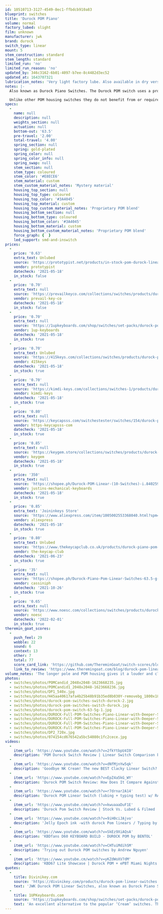 ```yaml
---
id: 10510713-3127-4549-8ec1-ffbdcb910a83
blueprint: switches
title: 'Durock POM Piano'
volume: normal
factory_lubed: slight
film: unknown
manufacturer: jwk
brand: durock
switch_type: linear
mount: 5
stem_construction: standard
stem_length: standard
limited_run: 'no'
limited_run_reason: 'no'
updated_by: 346c3162-6b01-4097-b7ee-8c4482d3ec52
updated_at: 1643707321
lubrication_notes: 'Very light factory lube. Also available in dry version from some vendors.'
notes: |-
  Also known as Durock Piano Switches. The Durock POM switch uses a proprietary POM blend for the top and bottom housing with a redesigned stem composed of a mystery material providing a deeper sound signature while still giving you that smooth JWK feel.

  Unlike other POM housing switches they do not benefit from or require a break-in period like NovelKeys Creams.
specs:
  -
    name: null
    description: null
    weights_section: null
    actuation: null
    bottom-out: '63.5'
    pre-travel: '2.00'
    total-travel: '4.00'
    spring_section: null
    spring: gold-plated
    spring_color: null
    spring_color_info: null
    spring_swap: null
    stem_section: null
    stem_type: coloured
    stem_color: '#E8ECE6'
    stem_material: custom
    stem_custom_material_notes: 'Mystery material'
    housing_top_section: null
    housing_top_type: coloured
    housing_top_color: '#3A4045'
    housing_top_material: custom
    housing_top_custom_material_notes: 'Proprietary POM blend'
    housing_bottom_section: null
    housing_bottom_type: coloured
    housing_bottom_color: '#3A4045'
    housing_bottom_material: custom
    housing_bottom_custom_material_notes: 'Proprietary POM blend'
    force_graph: {  }
    led_support: smd-and-inswitch
prices:
  -
    price: '0.63'
    extra_text: Unlubed
    source: 'https://prototypist.net/products/in-stock-pom-durock-linear-switches'
    vendor: prototypist
    datecheck: '2021-05-18'
    in_stock: false
  -
    price: '0.70'
    extra_text: null
    source: 'https://prevailkeyco.com/collections/switches/products/durock-pom-switches?variant=38904733139095'
    vendor: prevail-key-co
    datecheck: '2021-05-18'
    in_stock: false
  -
    price: '0.70'
    extra_text: null
    source: 'https://1upkeyboards.com/shop/switches/set-packs/durock-pom-linear-switches-lubed/'
    vendor: 1up-keyboards
    datecheck: '2021-05-18'
    in_stock: true
  -
    price: '0.70'
    extra_text: Unlubed
    source: 'https://415keys.com/collections/switches/products/durock-pom-linear'
    vendor: 415keys
    datecheck: '2021-05-18'
    in_stock: true
  -
    price: '0.70'
    extra_text: null
    source: 'https://kimdi-keys.com/collections/switches-1/products/durock-pom-linear-dry'
    vendor: kimdi-keys
    datecheck: '2021-05-18'
    in_stock: true
  -
    price: '0.80'
    extra_text: null
    source: 'https://keycapsss.com/switchestester/switches/154/durock-pom-linear-switches?c=9'
    vendor: https-keycapsss-com
    datecheck: '2021-05-18'
    in_stock: true
  -
    price: '0.85'
    extra_text: null
    source: 'https://keygem.store/collections/switches/products/durock-pom-linear-10pcs'
    vendor: keygem
    datecheck: '2021-05-18'
    in_stock: true
  -
    price: '350'
    extra_text: null
    source: 'https://shopee.ph/Durock-POM-Linear-(10-Switches)-i.84025993.5678408420'
    vendor: justins-mechanical-keyboards
    datecheck: '2021-05-18'
    in_stock: true
  -
    price: '0.85'
    extra_text: 'Joininkeys Store'
    source: 'https://www.aliexpress.com/item/1005002553368040.html?spm=a2g0o.productlist.0.0.4a2225029s2H7E&algo_pvid=669392b0-6394-4f1d-b379-73bed5aad9ff&algo_expid=669392b0-6394-4f1d-b379-73bed5aad9ff-0&btsid=0bb0622d16213512598681342eb44e&ws_ab_test=searchweb0_0,searchweb201602_,searchweb201603_'
    vendor: aliexpress
    datecheck: '2021-05-18'
    in_stock: true
  -
    price: '0.80'
    extra_text: Unlubed
    source: 'https://www.thekeycapclub.co.uk/products/durock-piano-pom-linear-switches'
    vendor: the-keycap-club
    datecheck: '2021-06-23'
    in_stock: true
  -
    price: '35'
    extra_text: null
    source: 'https://shopee.ph/Durock-Piano-Pom-Linear-Switches-63.5-g-Bottom-out-10-pcs--i.559627565.13226286334'
    vendor: cassiniph
    datecheck: '2021-10-26'
    in_stock: true
  -
    price: '0.65'
    extra_text: null
    source: 'https://www.noesc.com/collections/switches/products/durock-pom-piano'
    vendor: noesc
    datecheck: '2022-02-01'
    in_stock: true
theremin_goat_scores:
  -
    push_feel: 29
    wobble: 22
    sound: 6
    context: 13
    other: 7
    total: 77
    score_card_link: 'https://github.com/ThereminGoat/switch-scores/blob/master/Durock%20POM%20Linear%20(Sample).pdf'
    link_to_review: 'https://www.theremingoat.com/blog/durock-pom-linear-switch-review'
volume_notes: 'The longer pole and POM housing gives it a louder and clackier noise than other JWK switches'
photos:
  - switches/photos/POMCandid_2048x2048-1623668235.jpg
  - switches/photos/POMCandid1_2048x2048-1623668236.jpg
  - switches/photos/DP1_540x.jpg
  - switches/photos/H45aa40617afa4b25b48b91b35ed8b030Y-removebg_1800x1800.png
  - switches/photos/durock-pom-switches-switch-durock-2.jpg
  - switches/photos/durock-pom-switches-switch-durock.jpg
  - switches/photos/durock-pom-switch-63-5g-1.jpg
  - switches/photos/DUROCK-Full-POM-Switches-Piano-Linear-with-Deeper-Sound-Super-Smooth-Performance-Linear-Switch-5-Pins.jpg_Q90.jpg_.webp
  - switches/photos/DUROCK-Full-POM-Switches-Piano-Linear-with-Deeper-Sound-Super-Smooth-Performance-Linear-Switch-5-Pins.jpg_Q90.jpg_-(3).webp
  - switches/photos/DUROCK-Full-POM-Switches-Piano-Linear-with-Deeper-Sound-Super-Smooth-Performance-Linear-Switch-5-Pins.jpg_Q90.jpg_-(2).webp
  - switches/photos/DUROCK-Full-POM-Switches-Piano-Linear-with-Deeper-Sound-Super-Smooth-Performance-Linear-Switch-5-Pins.jpg_Q90.jpg_-(1).webp
  - switches/photos/DP2_720x.jpg
  - switches/photos/074154cd676542a5bc54080c1fc2cece.jpg
videos:
  -
    item_url: 'https://www.youtube.com/watch?v=2fkYtbpU4I0'
    description: 'POM Durock Switch Review | Linear Switch Comparison by Shoobs'
  -
    item_url: 'https://www.youtube.com/watch?v=dNfMjnYw5qk'
    description: 'Goodbye NK Cream! The new BEST Clacky Linear Switch? DUROCK POM REVIEW and comparison + sounds by Keybored'
  -
    item_url: 'https://www.youtube.com/watch?v=EpZ4a5kG_WY'
    description: 'Durock POM Switch Review: How Does It Compare Against Other Linear Switches? by Magniboards'
  -
    item_url: 'https://www.youtube.com/watch?v=r7drnar2A14'
    description: 'Durock POM Linear Switch (lubing + typing test) w/ RAMA KARA by Barry Boards'
  -
    item_url: 'https://www.youtube.com/watch?v=kwuaaaDuF1E'
    description: 'Durock Pom Switch Review | Stock Vs. Lubed & Filmed | by RA Visuals'
  -
    item_url: 'https://www.youtube.com/watch?v=9iH0ciJAjvo'
    description: 'Jelly Epoch ink -with durock Pom linears / Typing by Stefan Frank'
  -
    item_url: 'https://www.youtube.com/watch?v=SkEz9XiAQsA'
    description: 'KBDfans D60 KEYBOARD BUILD - DUROCK POM by BENTOL'
  -
    item_url: 'https://www.youtube.com/watch?v=CHTuiMdihSM'
    description: 'Trying out Durock POM switches by Andrew Nguyen'
  -
    item_url: 'https://www.youtube.cm/watch?v=yKZdWoXV7dM'
    description: 'KBD67 Lite Showcase | Durock POM + ePBT Miami Nights by Andrew Nguyen'
quotes:
  -
    title: Divinikey.com
    source: 'https://divinikey.com/products/durock-pom-linear-switches'
    text: 'JWK Durock POM Linear Switches, also known as Durock Piano Switches, use a proprietary POM blend for the top and bottom housing with a redesigned stem composed of a mystery material. This combination of switch materials provide a deeper sound signature while still giving you that smooth JWK feel.'
  -
    title: 1UPKeyboards.com
    source: 'https://1upkeyboards.com/shop/switches/set-packs/durock-pom-linear-switches-lubed/'
    text: 'An excellent alternative to the popular ‘Cream’ switches. The Durock POM switches take the knowledge of what made previous Durock linear switches so popular and offers them in a newly designed POM housing. POM is a low friction plastic that feels almost ‘soapy’ to the touch, this makes it an excellent material for the creation of smooth switches. Typically POM is also found in the stems of mechanical switches but in this case Durock has opted to use a proprietary materials in order to avoid an issue known as “stick slip” which affects other POM housing switches.'
---
```

